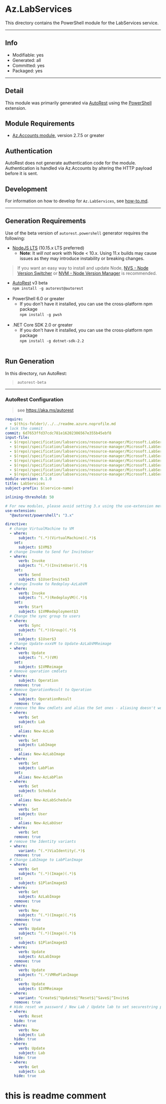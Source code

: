 <!-- region Generated -->
# Az.LabServices
This directory contains the PowerShell module for the LabServices service.

---
## Info
- Modifiable: yes
- Generated: all
- Committed: yes
- Packaged: yes

---
## Detail
This module was primarily generated via [AutoRest](https://github.com/Azure/autorest) using the [PowerShell](https://github.com/Azure/autorest.powershell) extension.

## Module Requirements
- [Az.Accounts module](https://www.powershellgallery.com/packages/Az.Accounts/), version 2.7.5 or greater

## Authentication
AutoRest does not generate authentication code for the module. Authentication is handled via Az.Accounts by altering the HTTP payload before it is sent.

## Development
For information on how to develop for `Az.LabServices`, see [how-to.md](how-to.md).
<!-- endregion -->

---
## Generation Requirements
Use of the beta version of `autorest.powershell` generator requires the following:
- [NodeJS LTS](https://nodejs.org) (10.15.x LTS preferred)
  - **Note**: It *will not work* with Node < 10.x. Using 11.x builds may cause issues as they may introduce instability or breaking changes.
> If you want an easy way to install and update Node, [NVS - Node Version Switcher](../nodejs/installing-via-nvs.md) or [NVM - Node Version Manager](../nodejs/installing-via-nvm.md) is recommended.
- [AutoRest](https://aka.ms/autorest) v3 beta <br>`npm install -g autorest@autorest`<br>&nbsp;
- PowerShell 6.0 or greater
  - If you don't have it installed, you can use the cross-platform npm package <br>`npm install -g pwsh`<br>&nbsp;
- .NET Core SDK 2.0 or greater
  - If you don't have it installed, you can use the cross-platform npm package <br>`npm install -g dotnet-sdk-2.2`<br>&nbsp;

## Run Generation
In this directory, run AutoRest:
> `autorest-beta`

---
### AutoRest Configuration
> see https://aka.ms/autorest

``` yaml
require:
  - $(this-folder)/../../readme.azure.noprofile.md
# lock the commit
commit: 6d7653ffd37cdc781e16202306567e355b45ebf8
input-file:
  - $(repo)/specification/labservices/resource-manager/Microsoft.LabServices/preview/2021-10-01-preview/Images.json
  - $(repo)/specification/labservices/resource-manager/Microsoft.LabServices/preview/2021-10-01-preview/LabPlans.json
  - $(repo)/specification/labservices/resource-manager/Microsoft.LabServices/preview/2021-10-01-preview/LabServices.json
  - $(repo)/specification/labservices/resource-manager/Microsoft.LabServices/preview/2021-10-01-preview/Labs.json
  - $(repo)/specification/labservices/resource-manager/Microsoft.LabServices/preview/2021-10-01-preview/OperationResults.json
  - $(repo)/specification/labservices/resource-manager/Microsoft.LabServices/preview/2021-10-01-preview/Schedules.json
  - $(repo)/specification/labservices/resource-manager/Microsoft.LabServices/preview/2021-10-01-preview/Users.json
  - $(repo)/specification/labservices/resource-manager/Microsoft.LabServices/preview/2021-10-01-preview/VirtualMachines.json
module-version: 0.1.0
title: LabServices
subject-prefix: $(service-name)

inlining-threshold: 50

# For new modules, please avoid setting 3.x using the use-extension method and instead, use 4.x as the default option
use-extension:
  "@autorest/powershell": "3.x"

directive:
  # change VirtualMachine to VM
  - where:
      subject: ^(.*)(VirtualMachine)(.*)$
    set:
      subject: $1VM$3
  # change Invoke to Send for InviteUser
  - where:
      verb: Invoke
      subject: ^(.*)(InviteUser)(.*)$
    set:
      verb: Send
      subject: $1UserInvite$3
  # change Invoke to Redeploy-AzLabVM
  - where:
      verb: Invoke
      subject: ^(.*)(RedeployVM)(.*)$
    set:
      verb: Start
      subject: $1VMRedeployment$3
  # Change the sync group to users
  - where:
      verb: Sync
      subject: ^(.*)(Group)(.*)$
    set:
      subject: $1User$3
  # Change Update-xxxVM to Update-AzLabVMReimage
  - where:
      verb: Update
      subject: ^(.*)(VM)
    set:
      subject: $1VMReimage
  # Remove operation cmdlets
  - where:
      subject: Operation
    remove: true
  # Remove OperationResult to Operation
  - where:
      subject: OperationResult
    remove: true
  # remove the New cmdlets and alias the Set ones - aliasing doesn't work with regex-replacement so we have to explicitly identify all of them
  - where:
      verb: Set
      subject: Lab
    set:
      alias: New-AzLab
  - where:
      verb: Set
      subject: LabImage
    set:
      alias: New-AzLabImage
  - where:
      verb: Set
      subject: LabPlan
    set:
      alias: New-AzLabPlan
  - where:
      verb: Set
      subject: Schedule
    set:
      alias: New-AzLabSchedule
  - where:
      verb: Set
      subject: User
    set:
      alias: New-AzLabUser
  - where:
      verb: Set
    remove: true
  # remove the Identity variants
  - where:
      variant: ^(.*)ViaIdentity(.*)$
    remove: true
  # Change LabImage to LabPlanImage
  - where:
      verb: Get
      subject: ^(.*)(Image)(.*)$
    set:
      subject: $1PlanImage$3
  - where:
      verb: Get
      subject: AzLabImage
    remove: true
  - where:
      verb: New
      subject: ^(.*)(Image)(.*)$
    remove: true  
  - where:
      verb: Update
      subject: ^(.*)(Image)(.*)$
    set:
      subject: $1PlanImage$3
  - where:
      verb: Update
      subject: AzLabImage
    remove: true
  - where:
      verb: Update
      subject: ^(.*)VMRePlanImage
    set:
      verb: Update
      subject: $1VMReimage
  - where:
      variant: ^Create$|^Update$|^Reset$|^Save$|^Invite$
    remove: true
  # Hide reset vm password / New Lab / Update lab to set securestring passwords
  - where:
      verb: Reset
    hide: true
  - where:
      verb: New
      subject: Lab
    hide: true
  - where:
      verb: Update
      subject: Lab
    hide: true
  - where:
      verb: Get
      subject: Lab
    hide: true
```

# this is readme comment
